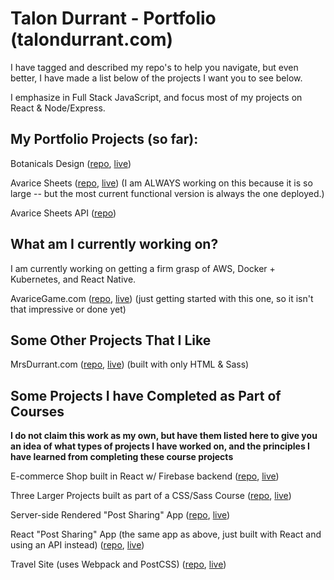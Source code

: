 # Talon Durrant - Portfolio (talondurrant.com)

I have tagged and described my repo's to help you navigate, but even better, I have made a list below of the projects I want you to see below.

I emphasize in Full Stack JavaScript, and focus most of my projects on React & Node/Express.

## My Portfolio Projects (so far):

Botanicals Design ([repo](https://github.com/botanicals/botanicalsdesign), [live](https://botanicalsdesign.com/))

Avarice Sheets ([repo](https://github.com/avaricegame/avarice-sheets), [live](https://sheets.avaricegame.com/)) (I am ALWAYS working on this because it is so large -- but the most current functional version is always the one deployed.)

Avarice Sheets API ([repo](https://github.com/avaricegame/avarice-sheets-api))

## What am I currently working on?

I am currently working on getting a firm grasp of AWS, Docker + Kubernetes, and React Native.

AvariceGame.com ([repo](https://github.com/avaricegame/avarice-website), [live](https://avaricegame.com/)) (just getting started with this one, so it isn't that impressive or done yet)

## Some Other Projects That I Like

MrsDurrant.com ([repo](https://github.com/talonmd/mrs-durrant), [live](https://mrsdurrant.com/)) (built with only HTML & Sass)

## Some Projects I have Completed as Part of Courses

**I do not claim this work as my own, but have them listed here to give you an idea of what types of projects I have worked on, and the principles I have learned from completing these course projects**

E-commerce Shop built in React w/ Firebase backend ([repo](https://github.com/talonmd/react-ecommerce), [live](https://react-ecommerce-talon.herokuapp.com/))

Three Larger Projects built as part of a CSS/Sass Course ([repo](https://github.com/talonmd/css-sass-class), [live](https://talonmd.github.io/css-sass-class/))

Server-side Rendered "Post Sharing" App ([repo](https://github.com/talonmd/complex-node-app), [live](https://nodeexpressappforcourse.herokuapp.com/))

React "Post Sharing" App (the same app as above, just built with React and using an API instead) ([repo](https://github.com/talonmd/complex-react-app), [live](https://complex-react-app.netlify.app/))

Travel Site (uses Webpack and PostCSS) ([repo](https://github.com/talonmd/travel-site), [live](https://travel-site-project.netlify.app/))
